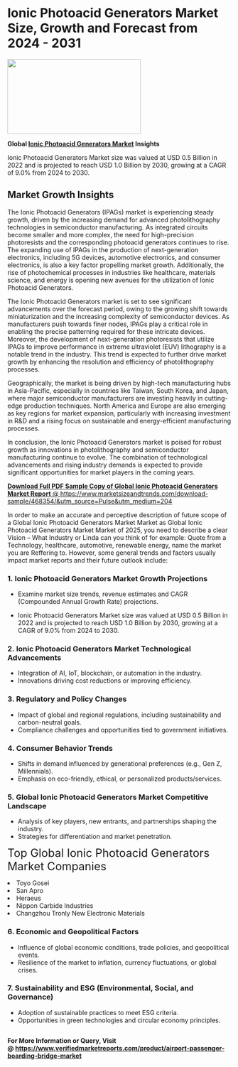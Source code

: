 <H1>Ionic Photoacid Generators Market Size, Growth and Forecast from 2024 - 2031</H1><img class="aligncenter size-medium wp-image-584254" src="https://thirdeyenews.in/wp-content/uploads/2024/09/Global-Market-Research-300x168.jpeg" alt="" width="300" height="168" /><p><strong>Global&nbsp;<a href="https://www.marketsizeandtrends.com/download-sample/468354/&amp;utm_source=Pulse&amp;utm_medium=204">Ionic Photoacid Generators Market</a> Insights</strong></p><p>Ionic Photoacid Generators Market size was valued at USD 0.5 Billion in 2022 and is projected to reach USD 1.0 Billion by 2030, growing at a CAGR of 9.0% from 2024 to 2030.</p><p><h2>Market Growth Insights</h2> <p>The Ionic Photoacid Generators (IPAGs) market is experiencing steady growth, driven by the increasing demand for advanced photolithography technologies in semiconductor manufacturing. As integrated circuits become smaller and more complex, the need for high-precision photoresists and the corresponding photoacid generators continues to rise. The expanding use of IPAGs in the production of next-generation electronics, including 5G devices, automotive electronics, and consumer electronics, is also a key factor propelling market growth. Additionally, the rise of photochemical processes in industries like healthcare, materials science, and energy is opening new avenues for the utilization of Ionic Photoacid Generators.</p> <p><a href="download-link"></a></p> <p>The Ionic Photoacid Generators market is set to see significant advancements over the forecast period, owing to the growing shift towards miniaturization and the increasing complexity of semiconductor devices. As manufacturers push towards finer nodes, IPAGs play a critical role in enabling the precise patterning required for these intricate devices. Moreover, the development of next-generation photoresists that utilize IPAGs to improve performance in extreme ultraviolet (EUV) lithography is a notable trend in the industry. This trend is expected to further drive market growth by enhancing the resolution and efficiency of photolithography processes.</p> <p>Geographically, the market is being driven by high-tech manufacturing hubs in Asia-Pacific, especially in countries like Taiwan, South Korea, and Japan, where major semiconductor manufacturers are investing heavily in cutting-edge production techniques. North America and Europe are also emerging as key regions for market expansion, particularly with increasing investment in R&D and a rising focus on sustainable and energy-efficient manufacturing processes.</p> <p>In conclusion, the Ionic Photoacid Generators market is poised for robust growth as innovations in photolithography and semiconductor manufacturing continue to evolve. The combination of technological advancements and rising industry demands is expected to provide significant opportunities for market players in the coming years.</p> <p><a href="get-more-link"></p><p><span class=""><strong>Download Full PDF Sample Copy of Global Ionic Photoacid Generators Market Report</strong> @ <a href="https://www.marketsizeandtrends.com/download-sample/468354/&amp;utm_source=Pulse&amp;utm_medium=204" target="_blank">https://www.marketsizeandtrends.com/download-sample/468354/&amp;utm_source=Pulse&amp;utm_medium=204</a></span></p><p>In order to make an accurate and perceptive description of future scope of a Global&nbsp;Ionic Photoacid Generators Market Market as Global&nbsp;Ionic Photoacid Generators Market Market of 2025, you need to describe a clear Vision &ndash; What Industry or Linda can you think of for example: Quote from a Technology, healthcare, automotive, renewable energy, name the market you are Reffering to. However, some general trends and factors usually impact market reports and their future outlook include:</p><h3>1.&nbsp;<strong>Ionic Photoacid Generators Market Growth Projections</strong></h3><ul><li>Examine market size trends, revenue estimates and CAGR (Compounded Annual Growth Rate) projections.</li><li><p>Ionic Photoacid Generators Market size was valued at USD 0.5 Billion in 2022 and is projected to reach USD 1.0 Billion by 2030, growing at a CAGR of 9.0% from 2024 to 2030.</p></li></ul><h3>2.&nbsp;<strong>Ionic Photoacid Generators Market Technological Advancements</strong></h3><ul><li>Integration of AI, IoT, blockchain, or automation in the industry.</li><li>Innovations driving cost reductions or improving efficiency.</li></ul><h3>3.&nbsp;<strong>Regulatory and Policy Changes</strong></h3><ul><li>Impact of global and regional regulations, including sustainability and carbon-neutral goals.</li><li>Compliance challenges and opportunities tied to government initiatives.</li></ul><h3>4.&nbsp;<strong>Consumer Behavior Trends</strong></h3><ul><li>Shifts in demand influenced by generational preferences (e.g., Gen Z, Millennials).</li><li>Emphasis on eco-friendly, ethical, or personalized products/services.</li></ul><h3>5.&nbsp;<strong>Global Ionic Photoacid Generators Market Competitive Landscape</strong></h3><ul><li>Analysis of key players, new entrants, and partnerships shaping the industry.</li><li>Strategies for differentiation and market penetration.</li></ul><p data-pm-slice="1 1 []"><span style="color: inherit; font-family: inherit; font-size: 25px;">Top Global Ionic Photoacid Generators Market Companies</span></p><div class="" data-test-id=""><p><li>Toyo Gosei</li><li> San Apro</li><li> Heraeus</li><li> Nippon Carbide Industries</li><li> Changzhou Tronly New Electronic Materials</li></p></div><h3>6.&nbsp;<strong>Economic and Geopolitical Factors</strong></h3><ul><li>Influence of global economic conditions, trade policies, and geopolitical events.</li><li>Resilience of the market to inflation, currency fluctuations, or global crises.</li></ul><h3>7.&nbsp;<strong>Sustainability and ESG (Environmental, Social, and Governance)</strong></h3><ul><li>Adoption of sustainable practices to meet ESG criteria.</li><li>Opportunities in green technologies and circular economy principles.</li></ul><h2><strong style="font-size: 14px;">For More Information or Query, Visit @&nbsp;</strong><a style="background-color: #ffffff; font-size: 14px;" href="https://www.marketsizeandtrends.com/report/ionic-photoacid-generators-market/" target="_blank">https://www.verifiedmarketreports.com/product/airport-passenger-boarding-bridge-market</a></h2>
